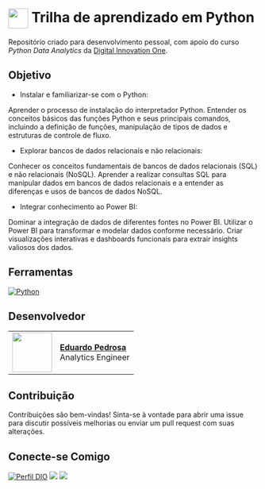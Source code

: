 <h1>
    <a href="https://www.dio.me/">
     <img align="center" width="40px" src="https://hermes.digitalinnovation.one/assets/diome/logo-minimized.png"></a>
    <span> Trilha de aprendizado em Python </span>
</h1>

Repositório criado para desenvolvimento pessoal, com apoio do curso *Python Data Analytics* da [Digital Innovation One](https://www.dio.me/).

## Objetivo

- Instalar e familiarizar-se com o Python:

Aprender o processo de instalação do interpretador Python.
Entender os conceitos básicos das funções Python e seus principais comandos, incluindo a definição de funções, manipulação de tipos de dados e estruturas de controle de fluxo.

- Explorar bancos de dados relacionais e não relacionais:

Conhecer os conceitos fundamentais de bancos de dados relacionais (SQL) e não relacionais (NoSQL).
Aprender a realizar consultas SQL para manipular dados em bancos de dados relacionais e a entender as diferenças e usos de bancos de dados NoSQL.

- Integrar conhecimento ao Power BI:

Dominar a integração de dados de diferentes fontes no Power BI.
Utilizar o Power BI para transformar e modelar dados conforme necessário.
Criar visualizações interativas e dashboards funcionais para extrair insights valiosos dos dados.


## Ferramentas
[![Python](https://img.shields.io/badge/Python-000?style=for-the-badge&logo=Python)](https://www.python.org/)
<br>

## Desenvolvedor
<table>
  <tr>
    <td>
      <img width="80px" align="center" src="https://avatars.githubusercontent.com/Eduardoppereira"/>
    </td>
    <td align="left">
      <a href="https://github.com/Eduardoppereira">
        <span><b>Eduardo Pedrosa</b></span>
      </a>
      <br>
      <span>Analytics Engineer</span>
    </td>
  </tr>
</table>


## Contribuição

Contribuições são bem-vindas! Sinta-se à vontade para abrir uma issue para discutir possíveis melhorias ou enviar um pull request com suas alterações.

## Conecte-se Comigo

[![Perfil DIO](https://img.shields.io/badge/-Meu%20Perfil%20na%20DIO-30A3DC?style=for-the-badge)](https://www.dio.me/users/eduardopedrosap)
<a href = "https://www.instagram.com/eduardo_01511/" target="_blank"><img src="https://img.shields.io/badge/-Instagram-%23E4405F?style=for-the-badge&logo=instagram&logoColor=white" target="_blank"></a>
<a href = "https://www.linkedin.com/in/eduardo-pedrosap/"><img src="https://img.shields.io/badge/LinkedIn-0077B5?style=for-the-badge&logo=linkedin&logoColor=white"></a>
